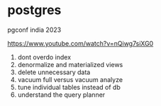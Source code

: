 
# postgres

pgconf india 2023

https://www.youtube.com/watch?v=nQiwg7siXG0

1. dont overdo index
2. denormalize and materialized views
3. delete unnecessary data
4. vacuum full versus vacuum analyze
5. tune individual tables instead of db
6. understand the query planner
